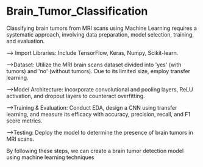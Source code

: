 # Brain_Tumor_Classification

Classifying brain tumors from MRI scans using Machine Learning requires a systematic approach, involving data preparation, model selection, training, and evaluation. 

--> Import Libraries: Include TensorFlow, Keras, Numpy, Scikit-learn.

-->Dataset: Utilize the MRI brain scans dataset divided into 'yes' (with tumors) and 'no' (without tumors). Due to its limited size, employ transfer learning.

-->Model Architecture: Incorporate convolutional and pooling layers, ReLU activation, and dropout layers to counteract overfitting.

-->Training & Evaluation: Conduct EDA, design a CNN using transfer learning, and measure its efficacy with accuracy, precision, recall, and F1 score metrics.

-->Testing: Deploy the model to determine the presence of brain tumors in MRI scans.

By following these steps, we can create a brain tumor detection model using machine learning techniques
